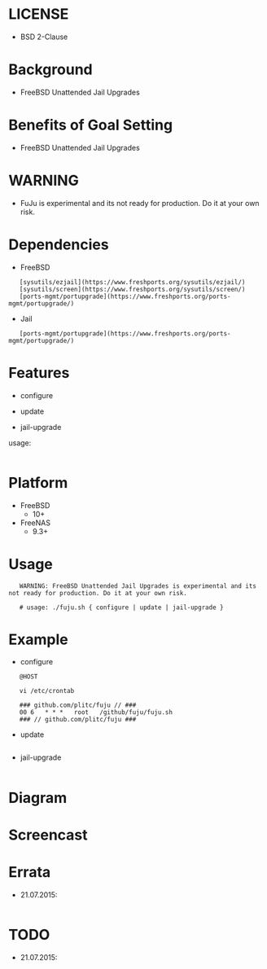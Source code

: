
LICENSE
=======
* BSD 2-Clause

Background
==========
* FreeBSD Unattended Jail Upgrades

Benefits of Goal Setting
========================
* FreeBSD Unattended Jail Upgrades

WARNING
=======
* FuJu is experimental and its not ready for production. Do it at your own risk.

Dependencies
============
* FreeBSD
```
   [sysutils/ezjail](https://www.freshports.org/sysutils/ezjail/)
   [sysutils/screen](https://www.freshports.org/sysutils/screen/)
   [ports-mgmt/portupgrade](https://www.freshports.org/ports-mgmt/portupgrade/)
```
* Jail
```
   [ports-mgmt/portupgrade](https://www.freshports.org/ports-mgmt/portupgrade/)
```

Features
========
* configure

* update

* jail-upgrade

usage:
```
```

Platform
========
* FreeBSD
   * 10+
* FreeNAS
   * 9.3+

Usage
=====
```
   WARNING: FreeBSD Unattended Jail Upgrades is experimental and its not ready for production. Do it at your own risk.

   # usage: ./fuju.sh { configure | update | jail-upgrade }
```

Example
=======
* configure
```
   @HOST

   vi /etc/crontab

   ### github.com/plitc/fuju // ###
   00 6   * * *   root   /github/fuju/fuju.sh
   ### // github.com/plitc/fuju ###
```

* update
```
```

* jail-upgrade
```
```

Diagram
=======

Screencast
==========

Errata
======
* 21.07.2015:
```
```

TODO
====
* 21.07.2015:

